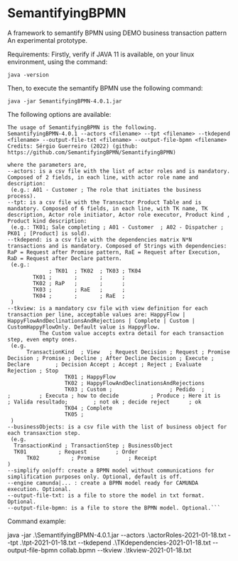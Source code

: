 # SemantifyingBPMN
A framework to semantify BPMN using DEMO business transaction pattern
An experimental prototype.

Requirements:
Firstly, verify if JAVA 11 is available, on your linux environment, using the command: 

    java -version

Then, to execute the semantify BPMN use the following command:

    java -jar SemantifyingBPMN-4.0.1.jar

The following options are available:
```
The usage of SemantifyingBPMN is the following.
SemantifyingBPMN-4.0.1 --actors <filename> --tpt <filename> --tkdepend <filename> --output-file-txt <filename> --output-file-bpmn <filename>
Credits: Sérgio Guerreiro (2022) (github: https://github.com/SemantifyingBPMN/SemantifyingBPMN)

where the parameters are,
--actors: is a csv file with the list of actor roles and is mandatory. Composed of 2 fields, in each line, with actor role name and description:
 (e.g.: A01 - Customer ; The role that initiates the business process).
--tpt: is a csv file with the Transactor Product Table and is mandatory. Composed of 6 fields, in each line, with TK name, TK description, Actor role initiator, Actor role executor, Product kind , Product kind description:
 (e.g.: TK01; Sale completing ; A01 - Customer  ; A02 - Dispatcher ; PK01 ; [Product] is sold).
--tkdepend: is a csv file with the dependencies matrix N*N transactions and is mandatory. Composed of Strings with dependencies: RaP = Request after Promise pattern, RaE = Request after Execution, RaD = Request after Declare pattern.
 (e.g.:
             ; TK01  ; TK02  ; TK03 ; TK04
        TK01 ;       ;       ;      ;
        TK02 ; RaP   ;       ;      ;
        TK03 ;       ; RaE   ;      ;
        TK04 ;       ;       ; RaE  ;
 )
--tkview: is a mandatory csv file with view definition for each transaction per line, acceptable values are: HappyFlow | HappyFlowAndDeclinationsAndRejections | Complete | Custom | CustomHappyFlowOnly. Default value is HappyFlow.
          The Custom value accepts extra detail for each transaction step, even empty ones.
 (e.g.
      TransactionKind  ; View   ; Request Decision ; Request ; Promise Decision ; Promise ; Decline ; After Decline Decision ; Execute ; Declare        ; Decision Accept ; Accept ; Reject ; Evaluate Rejection ; Stop
                  TK01 ; HappyFlow
                  TK02 ; HappyFlowAndDeclinationsAndRejections
                  TK03 ; Custom ;                  ; Pedido  ;                  ;         ; Executa ; how to decide          ; Produce ; Here it is     ; Valida resultado;        ; not ok ; decide reject      ; ok  
                  TK04 ; Complete 
                  TK05 ;
 )
--businessObjects: is a csv file with the list of business object for each transaxction step.
 (e.g.
  TransactionKind ; TransactionStep ; BusinessObject
  TK01 			; Request  		  ; Order
	  TK02			; Promise		  ; Receipt
)
--simplify on|off: create a BPMN model without communications for simplification purposes only. Optional, default is off.
--engine camunda|... : create a BPMN model ready for CAMUNDA execution. Optional.
--output-file-txt: is a file to store the model in txt format. Optional.
--output-file-bpmn: is a file to store the BPMN model. Optional.```
```

Command example:

 
java -jar .\SemantifyingBPMN-4.0.1.jar --actors .\actorRoles-2021-01-18.txt --tpt .\tpt-2021-01-18.txt --tkdepend .\TKdependencies-2021-01-18.txt --output-file-bpmn collab.bpmn --tkview .\tkview-2021-01-18.txt




